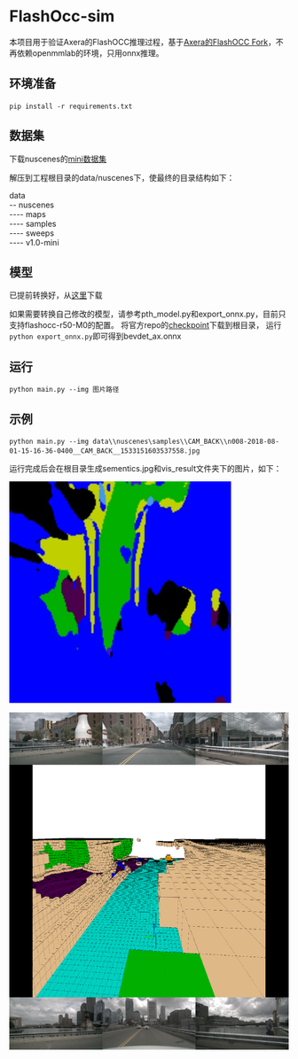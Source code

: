 # FlashOcc-sim
 
本项目用于验证Axera的FlashOCC推理过程，基于[Axera的FlashOCC Fork](https://github.com/Jackpot233333/FlashOCC/tree/export_for_axera)，不再依赖openmmlab的环境，只用onnx推理。

## 环境准备

`pip install -r requirements.txt`

## 数据集

下载nuscenes的[mini数据集](https://www.nuscenes.org/data/v1.0-mini.tgz)

解压到工程根目录的data/nuscenes下，使最终的目录结构如下：

data  
-- nuscenes  
---- maps  
---- samples  
---- sweeps  
---- v1.0-mini  

## 模型

已提前转换好，从[这里](https://github.com/ml-inory/FlashOcc-sim/releases/download/v1.0/bevdet_ax.onnx)下载

如果需要转换自己修改的模型，请参考pth_model.py和export_onnx.py，目前只支持flashocc-r50-M0的配置。
将官方repo的[checkpoint](https://drive.google.com/file/d/14my3jdqiIv6VIrkozQ6-ruEcBOPVlWGJ/view?usp=sharing)下载到根目录，
运行`python export_onnx.py`即可得到bevdet_ax.onnx

## 运行

`python main.py --img 图片路径`

## 示例

`python main.py --img data\\nuscenes\samples\\CAM_BACK\\n008-2018-08-01-15-16-36-0400__CAM_BACK__1533151603537558.jpg`

运行完成后会在根目录生成sementics.jpg和vis_result文件夹下的图片，如下：

![sementics](/fig/sementics.jpg)

![overall](/fig/overall.png)